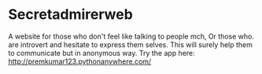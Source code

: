 # Secretadmirerweb
A website for those who don't feel like talking to people mch,
Or those who. are introvert and hesitate to express them selves.
This will surely help them to communicate but in anonymous way.
Try the app here: http://premkumar123.pythonanywhere.com/
